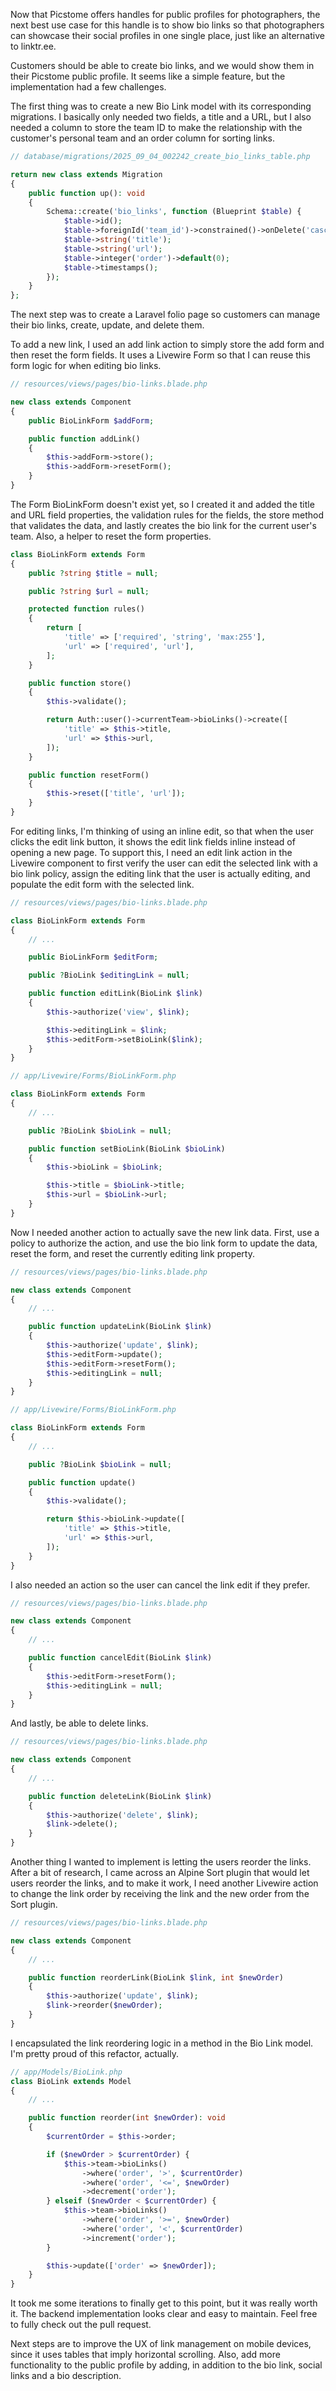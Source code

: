 Now that Picstome offers handles for public profiles for photographers, the next best use case for this handle is to show bio links so that photographers can showcase their social profiles in one single place, just like an alternative to linktr.ee.

Customers should be able to create bio links, and we would show them in their Picstome public profile. It seems like a simple feature, but the implementation had a few challenges.

The first thing was to create a new Bio Link model with its corresponding migrations. I basically only needed two fields, a title and a URL, but I also needed a column to store the team ID to make the relationship with the customer's personal team and an order column for sorting links.

```php
// database/migrations/2025_09_04_002242_create_bio_links_table.php

return new class extends Migration
{
    public function up(): void
    {
        Schema::create('bio_links', function (Blueprint $table) {
            $table->id();
            $table->foreignId('team_id')->constrained()->onDelete('cascade');
            $table->string('title');
            $table->string('url');
            $table->integer('order')->default(0);
            $table->timestamps();
        });
    }
};
```

The next step was to create a Laravel folio page so customers can manage their bio links, create, update, and delete them.

To add a new link, I used an add link action to simply store the add form and then reset the form fields. It uses a Livewire Form so that I can reuse this form logic for when editing bio links.

```php
// resources/views/pages/bio-links.blade.php

new class extends Component
{
    public BioLinkForm $addForm;

    public function addLink()
    {
        $this->addForm->store();
        $this->addForm->resetForm();
    }
}
```

The Form BioLinkForm doesn't exist yet, so I created it and added the title and URL field properties, the validation rules for the fields, the store method that validates the data, and lastly creates the bio link for the current user's team. Also, a helper to reset the form properties.

```php
class BioLinkForm extends Form
{
    public ?string $title = null;

    public ?string $url = null;

    protected function rules()
    {
        return [
            'title' => ['required', 'string', 'max:255'],
            'url' => ['required', 'url'],
        ];
    }

    public function store()
    {
        $this->validate();

        return Auth::user()->currentTeam->bioLinks()->create([
            'title' => $this->title,
            'url' => $this->url,
        ]);
    }

    public function resetForm()
    {
        $this->reset(['title', 'url']);
    }
}
```

For editing links, I'm thinking of using an inline edit, so that when the user clicks the edit link button, it shows the edit link fields inline instead of opening a new page. To support this, I need an edit link action in the Livewire component to first verify the user can edit the selected link with a bio link policy, assign the editing link that the user is actually editing, and populate the edit form with the selected link.

```php
// resources/views/pages/bio-links.blade.php

class BioLinkForm extends Form
{
    // ...

    public BioLinkForm $editForm;

    public ?BioLink $editingLink = null;

    public function editLink(BioLink $link)
    {
        $this->authorize('view', $link);

        $this->editingLink = $link;
        $this->editForm->setBioLink($link);
    }
}
```

```php
// app/Livewire/Forms/BioLinkForm.php

class BioLinkForm extends Form
{
    // ...

    public ?BioLink $bioLink = null;

    public function setBioLink(BioLink $bioLink)
    {
        $this->bioLink = $bioLink;

        $this->title = $bioLink->title;
        $this->url = $bioLink->url;
    }
}
```

Now I needed another action to actually save the new link data. First, use a policy to authorize the action, and use the bio link form to update the data, reset the form, and reset the currently editing link property.

```php
// resources/views/pages/bio-links.blade.php

new class extends Component
{
    // ...

    public function updateLink(BioLink $link)
    {
        $this->authorize('update', $link);
        $this->editForm->update();
        $this->editForm->resetForm();
        $this->editingLink = null;
    }
}
```

```php
// app/Livewire/Forms/BioLinkForm.php

class BioLinkForm extends Form
{
    // ...

    public ?BioLink $bioLink = null;

    public function update()
    {
        $this->validate();

        return $this->bioLink->update([
            'title' => $this->title,
            'url' => $this->url,
        ]);
    }
}
```

I also needed an action so the user can cancel the link edit if they prefer.

```php
// resources/views/pages/bio-links.blade.php

new class extends Component
{
    // ...

    public function cancelEdit(BioLink $link)
    {
        $this->editForm->resetForm();
        $this->editingLink = null;
    }
}
```

And lastly, be able to delete links.

```php
// resources/views/pages/bio-links.blade.php

new class extends Component
{
    // ...

    public function deleteLink(BioLink $link)
    {
        $this->authorize('delete', $link);
        $link->delete();
    }
}
```

Another thing I wanted to implement is letting the users reorder the links. After a bit of research, I came across an Alpine Sort plugin that would let users reorder the links, and to make it work, I need another Livewire action to change the link order by receiving the link and the new order from the Sort plugin.

```php
// resources/views/pages/bio-links.blade.php

new class extends Component
{
    // ...

    public function reorderLink(BioLink $link, int $newOrder)
    {
        $this->authorize('update', $link);
        $link->reorder($newOrder);
    }
}
```

I encapsulated the link reordering logic in a method in the Bio Link model. I'm pretty proud of this refactor, actually.

```php
// app/Models/BioLink.php
class BioLink extends Model
{
    // ...

    public function reorder(int $newOrder): void
    {
        $currentOrder = $this->order;

        if ($newOrder > $currentOrder) {
            $this->team->bioLinks()
                ->where('order', '>', $currentOrder)
                ->where('order', '<=', $newOrder)
                ->decrement('order');
        } elseif ($newOrder < $currentOrder) {
            $this->team->bioLinks()
                ->where('order', '>=', $newOrder)
                ->where('order', '<', $currentOrder)
                ->increment('order');
        }

        $this->update(['order' => $newOrder]);
    }
}
```

It took me some iterations to finally get to this point, but it was really worth it. The backend implementation looks clear and easy to maintain. Feel free to fully check out the pull request.

Next steps are to improve the UX of link management on mobile devices, since it uses tables that imply horizontal scrolling. Also, add more functionality to the public profile by adding, in addition to the bio link, social links and a bio description.
